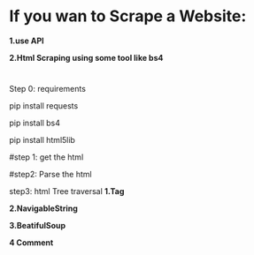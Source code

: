 # If you wan to Scrape a Website:

**1.use API**

**2.Html Scraping using some tool like bs4**
#
Step 0: requirements

pip install requests

pip install bs4

pip install html5lib

#step 1: get the html

#step2: Parse the html

step3: html Tree traversal
**1.Tag**

**2.NavigableString**

**3.BeatifulSoup**

**4 Comment**
